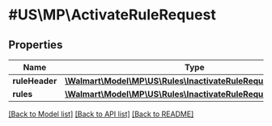 # #US\MP\ActivateRuleRequest

## Properties

Name | Type | Description | Notes
------------ | ------------- | ------------- | -------------
**ruleHeader** | [**\Walmart\Model\MP\US\Rules\InactivateRuleRequestRuleHeader**](InactivateRuleRequestRuleHeader.md) |  | [optional]
**rules** | [**\Walmart\Model\MP\US\Rules\InactivateRuleRequestRulesInner[]**](InactivateRuleRequestRulesInner.md) |  | [optional]


[[Back to Model list]](../) [[Back to API list]](../../Api/US/MP) [[Back to README]](../../README.md)
